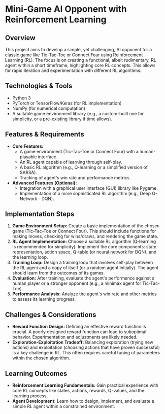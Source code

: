 # Mini-Game AI Opponent with Reinforcement Learning

## Overview

This project aims to develop a simple, yet challenging, AI opponent for a classic game like Tic-Tac-Toe or Connect Four using Reinforcement Learning (RL).  The focus is on creating a functional, albeit rudimentary, RL agent within a short timeframe, highlighting core RL concepts.  This allows for rapid iteration and experimentation with different RL algorithms.

## Technologies & Tools

- Python 3
- PyTorch or TensorFlow/Keras (for RL implementation)
- NumPy (for numerical computation)
- A suitable game environment library (e.g., a custom-built one for simplicity, or a pre-existing library if time allows).

## Features & Requirements

- **Core Features:**
    - A game environment (Tic-Tac-Toe or Connect Four) with a human-playable interface.
    - An RL agent capable of learning through self-play.
    - A basic RL algorithm (e.g., Q-learning or a simplified version of SARSA).
    - Tracking of agent's win rate and performance metrics.
- **Advanced Features (Optional):**
    - Integration with a graphical user interface (GUI) library like Pygame.
    - Implementation of a more sophisticated RL algorithm (e.g., Deep Q-Network - DQN).


## Implementation Steps

1. **Game Environment Setup:** Create a basic implementation of the chosen game (Tic-Tac-Toe or Connect Four).  This should include functions for making moves, checking for wins/draws, and rendering the game state.
2. **RL Agent Implementation:** Choose a suitable RL algorithm (Q-learning is recommended for simplicity). Implement the core components: state representation, action space, Q-table (or neural network for DQN), and the learning loop.
3. **Training Loop:** Design a training loop that involves self-play between the RL agent and a copy of itself (or a random agent initially).  The agent should learn from the outcomes of its games.
4. **Evaluation:** After training, evaluate the agent's performance against a human player or a stronger opponent (e.g., a minimax agent for Tic-Tac-Toe).
5. **Performance Analysis:** Analyze the agent's win rate and other metrics to assess its learning progress.

## Challenges & Considerations

- **Reward Function Design:** Defining an effective reward function is crucial.  A poorly designed reward function can lead to suboptimal behavior. Experimentation and adjustments are likely needed.
- **Exploration-Exploitation Tradeoff:** Balancing exploration (trying new actions) and exploitation (choosing actions that have proven successful) is a key challenge in RL.  This often requires careful tuning of parameters within the chosen algorithm.


## Learning Outcomes

- **Reinforcement Learning Fundamentals:**  Gain practical experience with core RL concepts like states, actions, rewards, Q-values, and the learning process.
- **Agent Development:** Learn how to design, implement, and evaluate a simple RL agent within a constrained environment.


